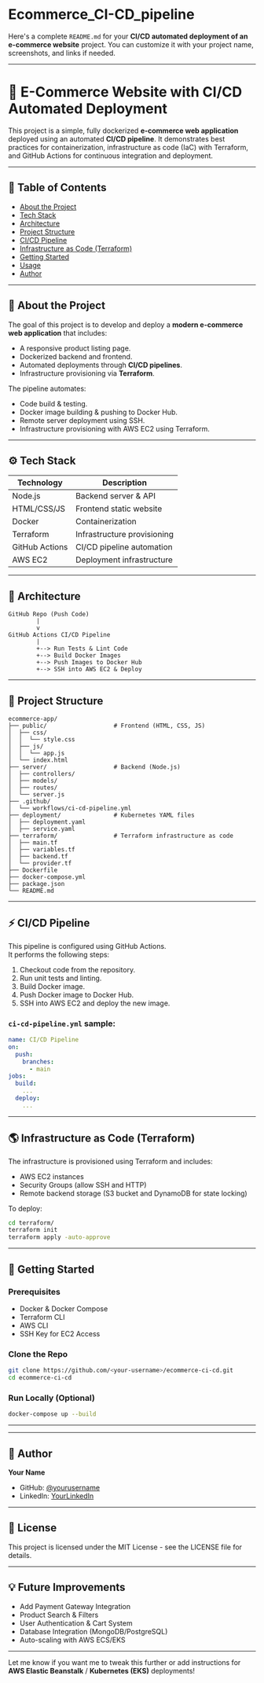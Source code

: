 # Ecommerce_CI-CD_pipeline

Here's a complete `README.md` for your **CI/CD automated deployment of an e-commerce website** project. You can customize it with your project name, screenshots, and links if needed.

---

# 🚀 E-Commerce Website with CI/CD Automated Deployment

This project is a simple, fully dockerized **e-commerce web application** deployed using an automated **CI/CD pipeline**. It demonstrates best practices for containerization, infrastructure as code (IaC) with Terraform, and GitHub Actions for continuous integration and deployment.

---

## 📝 Table of Contents
- [About the Project](#about-the-project)
- [Tech Stack](#tech-stack)
- [Architecture](#architecture)
- [Project Structure](#project-structure)
- [CI/CD Pipeline](#cicd-pipeline)
- [Infrastructure as Code (Terraform)](#infrastructure-as-code-terraform)
- [Getting Started](#getting-started)
- [Usage](#usage)
- [Author](#author)

---

## 📖 About the Project

The goal of this project is to develop and deploy a **modern e-commerce web application** that includes:
- A responsive product listing page.
- Dockerized backend and frontend.
- Automated deployments through **CI/CD pipelines**.
- Infrastructure provisioning via **Terraform**.

The pipeline automates:
- Code build & testing.
- Docker image building & pushing to Docker Hub.
- Remote server deployment using SSH.
- Infrastructure provisioning with AWS EC2 using Terraform.

---

## ⚙️ Tech Stack
| Technology       | Description                     |
|------------------|---------------------------------|
| Node.js          | Backend server & API            |
| HTML/CSS/JS      | Frontend static website         |
| Docker           | Containerization                |
| Terraform        | Infrastructure provisioning     |
| GitHub Actions   | CI/CD pipeline automation       |
| AWS EC2          | Deployment infrastructure       |

---

## 📐 Architecture
```
GitHub Repo (Push Code) 
        |
        v
GitHub Actions CI/CD Pipeline
        |
        +--> Run Tests & Lint Code
        +--> Build Docker Images
        +--> Push Images to Docker Hub
        +--> SSH into AWS EC2 & Deploy
```

---

## 📁 Project Structure
```
ecommerce-app/
├── public/                   # Frontend (HTML, CSS, JS)
│  ├── css/
│  │  └── style.css
│  ├── js/
│  │  └── app.js
│  └── index.html
├── server/                   # Backend (Node.js)
│  ├── controllers/
│  ├── models/
│  ├── routes/
│  └── server.js
├── .github/
│  └── workflows/ci-cd-pipeline.yml
├── deployment/               # Kubernetes YAML files
│  ├── deployment.yaml
│  ├── service.yaml
├── terraform/                # Terraform infrastructure as code
│  ├── main.tf
│  ├── variables.tf
│  ├── backend.tf
│  └── provider.tf
├── Dockerfile
├── docker-compose.yml
├── package.json
└── README.md
```

---

## ⚡ CI/CD Pipeline
This pipeline is configured using GitHub Actions.  
It performs the following steps:
1. Checkout code from the repository.
2. Run unit tests and linting.
3. Build Docker image.
4. Push Docker image to Docker Hub.
5. SSH into AWS EC2 and deploy the new image.

### `ci-cd-pipeline.yml` sample:
```yaml
name: CI/CD Pipeline
on:
  push:
    branches:
      - main
jobs:
  build:
    ...
  deploy:
    ...
```

---

## 🌎 Infrastructure as Code (Terraform)
The infrastructure is provisioned using Terraform and includes:
- AWS EC2 instances
- Security Groups (allow SSH and HTTP)
- Remote backend storage (S3 bucket and DynamoDB for state locking)

To deploy:
```bash
cd terraform/
terraform init
terraform apply -auto-approve
```

---

## 🚀 Getting Started

### Prerequisites
- Docker & Docker Compose
- Terraform CLI
- AWS CLI
- SSH Key for EC2 Access

### Clone the Repo
```bash
git clone https://github.com/<your-username>/ecommerce-ci-cd.git
cd ecommerce-ci-cd
```

### Run Locally (Optional)
```bash
docker-compose up --build
```

---



---

## 🙋 Author
**Your Name**  
- GitHub: [@yourusername](https://github.com/yourusername)  
- LinkedIn: [YourLinkedIn](https://linkedin.com/in/yourlinkedin)

---

## 📝 License
This project is licensed under the MIT License - see the LICENSE file for details.

---

## 💡 Future Improvements
- Add Payment Gateway Integration
- Product Search & Filters
- User Authentication & Cart System
- Database Integration (MongoDB/PostgreSQL)
- Auto-scaling with AWS ECS/EKS

---

Let me know if you want me to tweak this further or add instructions for **AWS Elastic Beanstalk** / **Kubernetes (EKS)** deployments!
